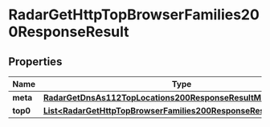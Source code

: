 

# RadarGetHttpTopBrowserFamilies200ResponseResult


## Properties

| Name | Type | Description | Notes |
|------------ | ------------- | ------------- | -------------|
|**meta** | [**RadarGetDnsAs112TopLocations200ResponseResultMeta**](RadarGetDnsAs112TopLocations200ResponseResultMeta.md) |  |  |
|**top0** | [**List&lt;RadarGetHttpTopBrowserFamilies200ResponseResultTop0Inner&gt;**](RadarGetHttpTopBrowserFamilies200ResponseResultTop0Inner.md) |  |  |



